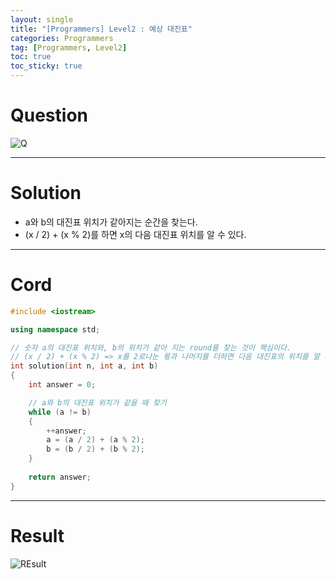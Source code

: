 ```yaml
---
layout: single
title: "[Programmers] Level2 : 예상 대진표"
categories: Programmers
tag: [Programmers, Level2]
toc: true
toc_sticky: true
---
```


# Question
![Q](https://user-images.githubusercontent.com/97664446/198366872-a1f35f32-0281-4903-95e0-34c1886519ff.PNG)

***

# Solution
- a와 b의 대진표 위치가 같아지는 순간을 찾는다.
- (x / 2) + (x % 2)를 하면 x의 다음 대진표 위치를 알 수 있다.

***

# Cord
```c++
#include <iostream>

using namespace std;

// 숫자 a의 대진표 위치와, b의 위치가 같아 지는 round를 찾는 것이 핵심이다.
// (x / 2) + (x % 2) => x를 2로나눈 몫과 나머지를 더하면 다음 대진표의 위치를 알 수 있다. 
int solution(int n, int a, int b)
{
    int answer = 0;

    // a와 b의 대진표 위치가 같을 때 찾기
    while (a != b)
    {
        ++answer;      
        a = (a / 2) + (a % 2);
        b = (b / 2) + (b % 2);
    }
    
    return answer;
}
```

***

# Result
![REsult](https://user-images.githubusercontent.com/97664446/198366875-47671dd9-6ddd-4c2e-8604-2349fcb48742.PNG)